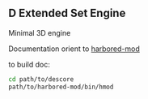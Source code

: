 ## D Extended Set Engine

Minimal 3D engine

Documentation orient to [harbored-mod](https://github.com/kiith-sa/harbored-mod)

to build doc:
```sh
cd path/to/descore
path/to/harbored-mod/bin/hmod
```

